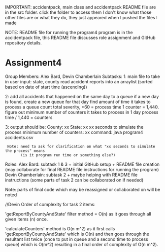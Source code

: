 IMPORTANT: accidentpack, main class and accidentpack README file are in the src folder. click the folder to access them
           I don't know what those other files are or what they do, they just appeared when I pushed the files I made
           
NOTE: README file for running the program4 program is in the accidentpack file, this README file discusses role assignment
           and GitHub repository details.

# Assignment4

Group Members: Alex Bard, Devin Chamberlain
Subtasks:
1:   main file to take in user input: state, county
     read accident reports into an arraylist (sorted based on date of start time (ascending))

2:   add all accidents that happened on the same day to a queue
      if a new day is found, create a new queue for that day
     find amount of time it takes to process a queue
      count total severity, *60 = process time
     1 counter = 1,440. figure out minimum number of counters it takes to process in 1 day
      process time / 1,440 = counters

3:   output should be: County: xx State: xx
                       xx seconds to simulate the process
                       minimum number of counters: xx
     command: java program4 accidents.csv

     Note: need to ask for clarification on what "xx seconds to simulate the process" means
           (is it program run time or something else?)

Roles:
Alex Bard: subtask 1 & 3 + initial GitHub setup + README file creation (may collaborate for final README file instructions for running the program)
Devin Chamberlain: subtask 2 + maybe helping with README file instructions (some parts of task 2 can be collaborated on if needed)

  Note: parts of final code which may be reassigned or collaborated on will be noted

  //Devin
  Order of complexity for task 2 items: 
  
  'getReportByCountyAndState' filter method = O(n) as it goes through all given items (n) once.
  
  'calculateCounters' method is O(n m^2) as it first calls 'getReportByCountyAndState' which is O(n) and then goes through the resultant list twice 
  (once to put in queue and a second time to process queue) which is O(m^2) resulting in a final order of complexity of O(n m^2).
